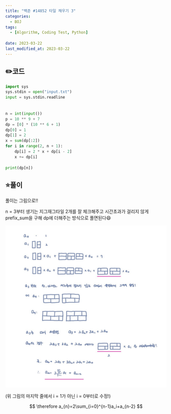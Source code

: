 ```yaml
---
title: "백준 #14852 타일 채우기 3"
categories:
  - BOJ
tags:
  - [Algorithm, Coding Test, Python]

date: 2023-03-22
last_modified_at: 2023-03-22
---
```

## :pencil2:코드

```python
import sys
sys.stdin = open("input.txt")
input = sys.stdin.readline


n = int(input())
p = 10 ** 9 + 7
dp = [0] * (10 ** 6 + 1)
dp[0] = 1
dp[1] = 2
x = sum(dp[:2])
for i in range(2, n + 1):
    dp[i] = 2 * x + dp[i - 2]
    x += dp[i]

print(dp[n])

```

## :star:풀이

풀이는 그림으로!! 

n = 3부터 생기는 지그재그타일 2개를 잘 체크해주고 시간초과가 걸리지 않게 prefix_sum을 구해 dp에 더해주는 방식으로 풀면된다:smile:

![14852](/assets/images/captured/14852.jpg)

(위 그림의 마지막 줄에서 i = 1가 아닌 i = 0부터로 수정!)

$$
\therefore a_{n}=2\sum_{i=0}^{n-1}a_i+a_{n-2}
$$



